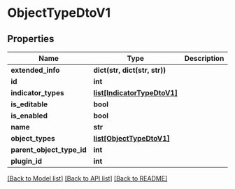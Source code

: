 # ObjectTypeDtoV1

## Properties
Name | Type | Description | Notes
------------ | ------------- | ------------- | -------------
**extended_info** | **dict(str, dict(str, str))** |  | [optional] 
**id** | **int** |  | [optional] 
**indicator_types** | [**list[IndicatorTypeDtoV1]**](IndicatorTypeDtoV1.md) |  | [optional] 
**is_editable** | **bool** |  | [optional] 
**is_enabled** | **bool** |  | [optional] 
**name** | **str** |  | [optional] 
**object_types** | [**list[ObjectTypeDtoV1]**](ObjectTypeDtoV1.md) |  | [optional] 
**parent_object_type_id** | **int** |  | [optional] 
**plugin_id** | **int** |  | [optional] 

[[Back to Model list]](../README.md#documentation-for-models) [[Back to API list]](../README.md#documentation-for-api-endpoints) [[Back to README]](../README.md)


